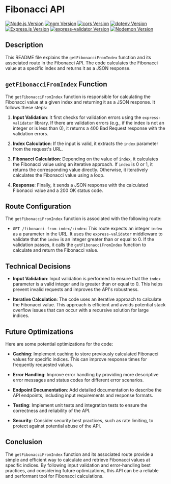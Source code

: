 # Fibonacci API

[![Node.js Version](https://img.shields.io/badge/Node.js-16.20.2-brightgreen.svg)](https://nodejs.org/)
[![npm Version](https://img.shields.io/badge/npm-8.19.4-brightgreen.svg)](https://www.npmjs.com/)
[![cors Version](https://img.shields.io/badge/cors-2.8.5-brightgreen.svg)](https://www.npmjs.com/package/cors)
[![dotenv Version](https://img.shields.io/badge/dotenv-16.3.1-brightgreen.svg)](https://www.npmjs.com/package/dotenv)
[![Express.js Version](https://img.shields.io/badge/Express.js-4.18.2-brightgreen.svg)](https://expressjs.com/)
[![express-validator Version](https://img.shields.io/badge/express--validator-7.0.1-brightgreen.svg)](https://www.npmjs.com/package/express-validator)
[![Nodemon Version](https://img.shields.io/badge/Nodemon-3.0.1-brightgreen.svg)](https://www.npmjs.com/package/nodemon)


## Description

This README file explains the `getFibonacciFromIndex` function and its associated route in the Fibonacci API. The code calculates the Fibonacci value at a specific index and returns it as a JSON response.

## `getFibonacciFromIndex` Function

The `getFibonacciFromIndex` function is responsible for calculating the Fibonacci value at a given index and returning it as a JSON response. It follows these steps:

1. **Input Validation**: It first checks for validation errors using the `express-validator` library. If there are validation errors (e.g., if the index is not an integer or is less than 0), it returns a 400 Bad Request response with the validation errors.

2. **Index Calculation**: If the input is valid, it extracts the `index` parameter from the request's URL.

3. **Fibonacci Calculation**: Depending on the value of `index`, it calculates the Fibonacci value using an iterative approach. If `index` is 0 or 1, it returns the corresponding value directly. Otherwise, it iteratively calculates the Fibonacci value using a loop.

4. **Response**: Finally, it sends a JSON response with the calculated Fibonacci value and a 200 OK status code.

## Route Configuration

The `getFibonacciFromIndex` function is associated with the following route:

- `GET /fibonacci-from-index/:index`: This route expects an integer `index` as a parameter in the URL. It uses the `express-validator` middleware to validate that the `index` is an integer greater than or equal to 0. If the validation passes, it calls the `getFibonacciFromIndex` function to calculate and return the Fibonacci value.

## Technical Decisions

- **Input Validation**: Input validation is performed to ensure that the `index` parameter is a valid integer and is greater than or equal to 0. This helps prevent invalid requests and improves the API's robustness.

- **Iterative Calculation**: The code uses an iterative approach to calculate the Fibonacci value. This approach is efficient and avoids potential stack overflow issues that can occur with a recursive solution for large indices.

## Future Optimizations

Here are some potential optimizations for the code:

- **Caching**: Implement caching to store previously calculated Fibonacci values for specific indices. This can improve response times for frequently requested values.

- **Error Handling**: Improve error handling by providing more descriptive error messages and status codes for different error scenarios.

- **Endpoint Documentation**: Add detailed documentation to describe the API endpoints, including input requirements and response formats.

- **Testing**: Implement unit tests and integration tests to ensure the correctness and reliability of the API.

- **Security**: Consider security best practices, such as rate limiting, to protect against potential abuse of the API.

## Conclusion

The `getFibonacciFromIndex` function and its associated route provide a simple and efficient way to calculate and retrieve Fibonacci values at specific indices. By following input validation and error-handling best practices, and considering future optimizations, this API can be a reliable and performant tool for Fibonacci calculations.